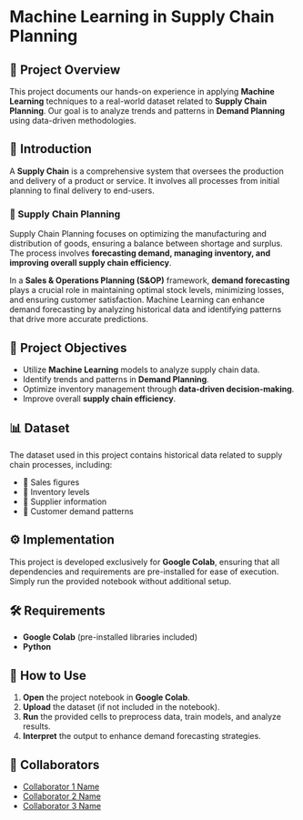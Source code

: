 # Machine Learning in Supply Chain Planning

## 📌 Project Overview
This project documents our hands-on experience in applying **Machine Learning** techniques to a real-world dataset related to **Supply Chain Planning**. Our goal is to analyze trends and patterns in **Demand Planning** using data-driven methodologies.

## 📖 Introduction
A **Supply Chain** is a comprehensive system that oversees the production and delivery of a product or service. It involves all processes from initial planning to final delivery to end-users.

### 🔗 Supply Chain Planning
Supply Chain Planning focuses on optimizing the manufacturing and distribution of goods, ensuring a balance between shortage and surplus. The process involves **forecasting demand, managing inventory, and improving overall supply chain efficiency**.

In a **Sales & Operations Planning (S&OP)** framework, **demand forecasting** plays a crucial role in maintaining optimal stock levels, minimizing losses, and ensuring customer satisfaction. Machine Learning can enhance demand forecasting by analyzing historical data and identifying patterns that drive more accurate predictions.

## 🎯 Project Objectives
- Utilize **Machine Learning** models to analyze supply chain data.
- Identify trends and patterns in **Demand Planning**.
- Optimize inventory management through **data-driven decision-making**.
- Improve overall **supply chain efficiency**.

## 📊 Dataset
The dataset used in this project contains historical data related to supply chain processes, including:
- 📌 Sales figures
- 📌 Inventory levels
- 📌 Supplier information
- 📌 Customer demand patterns

## ⚙️ Implementation
This project is developed exclusively for **Google Colab**, ensuring that all dependencies and requirements are pre-installed for ease of execution. Simply run the provided notebook without additional setup.

## 🛠️ Requirements
- **Google Colab** (pre-installed libraries included)
- **Python**


## 🚀 How to Use
1. **Open** the project notebook in **Google Colab**.
2. **Upload** the dataset (if not included in the notebook).
3. **Run** the provided cells to preprocess data, train models, and analyze results.
4. **Interpret** the output to enhance demand forecasting strategies.

## 👥 Collaborators
- [Collaborator 1 Name](https://github.com/username1)
- [Collaborator 2 Name](https://github.com/username2)
- [Collaborator 3 Name](https://github.com/username3)


